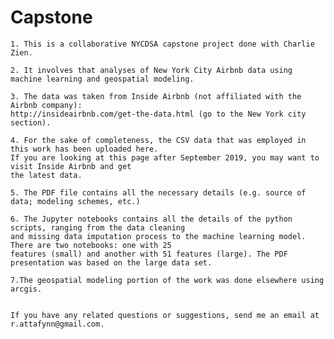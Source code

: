 # Capstone



    1. This is a collaborative NYCDSA capstone project done with Charlie Zien.

    2. It involves that analyses of New York City Airbnb data using machine learning and geospatial modeling.

    3. The data was taken from Inside Airbnb (not affiliated with the Airbnb company): 
    http://insideairbnb.com/get-the-data.html (go to the New York city section).

    4. For the sake of completeness, the CSV data that was employed in this work has been uploaded here. 
    If you are looking at this page after September 2019, you may want to visit Inside Airbnb and get 
    the latest data.

    5. The PDF file contains all the necessary details (e.g. source of data; modeling schemes, etc.)

    6. The Jupyter notebooks contains all the details of the python scripts, ranging from the data cleaning 
    and missing data imputation process to the machine learning model. There are two notebooks: one with 25 
    features (small) and another with 51 features (large). The PDF presentation was based on the large data set.

    7.The geospatial modeling portion of the work was done elsewhere using arcgis.
    
    
    If you have any related questions or suggestions, send me an email at r.attafynn@gmail.com.
